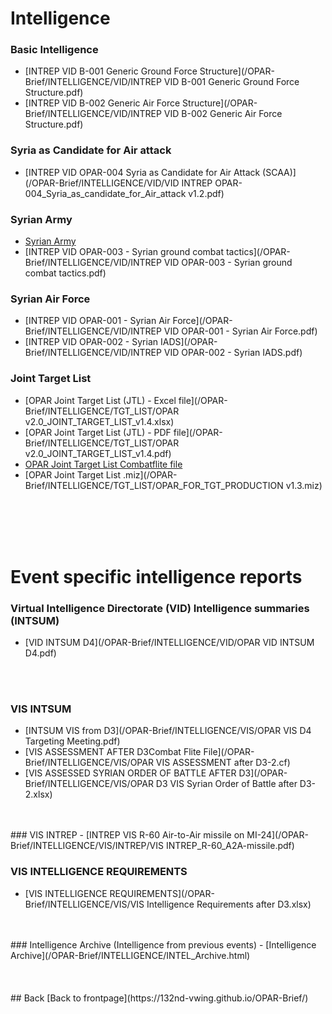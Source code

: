 # Intelligence


### Basic Intelligence
- [INTREP VID B-001 Generic Ground Force Structure](/OPAR-Brief/INTELLIGENCE/VID/INTREP VID B-001 Generic Ground Force Structure.pdf)
- [INTREP VID B-002 Generic Air Force Structure](/OPAR-Brief/INTELLIGENCE/VID/INTREP VID B-002 Generic Air Force Structure.pdf)


### Syria as Candidate for Air attack
- [INTREP VID OPAR-004 Syria as Candidate for Air Attack (SCAA)](/OPAR-Brief/INTELLIGENCE/VID/VID INTREP OPAR-004_Syria_as_candidate_for_Air_attack v1.2.pdf)


### Syrian Army
- [Syrian Army](/OPAR-Brief/INTELLIGENCE/Syrian_Army.html)
- [INTREP VID OPAR-003 - Syrian ground combat tactics](/OPAR-Brief/INTELLIGENCE/VID/INTREP VID OPAR-003 - Syrian ground combat tactics.pdf)



### Syrian Air Force
- [INTREP VID OPAR-001 - Syrian Air Force](/OPAR-Brief/INTELLIGENCE/VID/INTREP VID OPAR-001 - Syrian Air Force.pdf)
- [INTREP VID OPAR-002 - Syrian IADS](/OPAR-Brief/INTELLIGENCE/VID/INTREP VID OPAR-002 - Syrian IADS.pdf)




### Joint Target List
- [OPAR Joint Target List (JTL) - Excel file](/OPAR-Brief/INTELLIGENCE/TGT_LIST/OPAR v2.0_JOINT_TARGET_LIST_v1.4.xlsx)
- [OPAR Joint Target List (JTL) - PDF file](/OPAR-Brief/INTELLIGENCE/TGT_LIST/OPAR v2.0_JOINT_TARGET_LIST_v1.4.pdf)
- [OPAR Joint Target List Combatflite file](/OPAR-Brief/INTELLIGENCE/TGT_LIST/OPAR_VIS_JOINT_TARGET_LIST_OVERLAY.cf)
- [OPAR Joint Target List .miz](/OPAR-Brief/INTELLIGENCE/TGT_LIST/OPAR_FOR_TGT_PRODUCTION v1.3.miz)

<br>
<br>
<br>
<br>

# Event specific intelligence reports

### Virtual Intelligence Directorate (VID) Intelligence summaries (INTSUM)
- [VID INTSUM D4](/OPAR-Brief/INTELLIGENCE/VID/OPAR VID INTSUM D4.pdf)


<br>
<br>

### VIS INTSUM
- [INTSUM VIS from D3](/OPAR-Brief/INTELLIGENCE/VIS/OPAR VIS D4 Targeting Meeting.pdf)
- [VIS ASSESSMENT AFTER D3Combat Flite File](/OPAR-Brief/INTELLIGENCE/VIS/OPAR VIS ASSESSMENT after D3-2.cf)
- [VIS ASSESSED SYRIAN ORDER OF BATTLE AFTER D3](/OPAR-Brief/INTELLIGENCE/VIS/OPAR D3 VIS Syrian Order of Battle after D3-2.xlsx)


<br>
<br>
### VIS INTREP
- [INTREP VIS R-60 Air-to-Air missile on MI-24](/OPAR-Brief/INTELLIGENCE/VIS/INTREP/VIS INTREP_R-60_A2A-missile.pdf)


### VIS INTELLIGENCE REQUIREMENTS
- [VIS INTELLIGENCE REQUIREMENTS](/OPAR-Brief/INTELLIGENCE/VIS/VIS Intelligence Requirements after D3.xlsx)

<br>
<br>
### Intelligence Archive (Intelligence from previous events)
- [Intelligence Archive](/OPAR-Brief/INTELLIGENCE/INTEL_Archive.html)
<br>
<br>
<br>
<br>
## Back
[Back to frontpage](https://132nd-vwing.github.io/OPAR-Brief/)